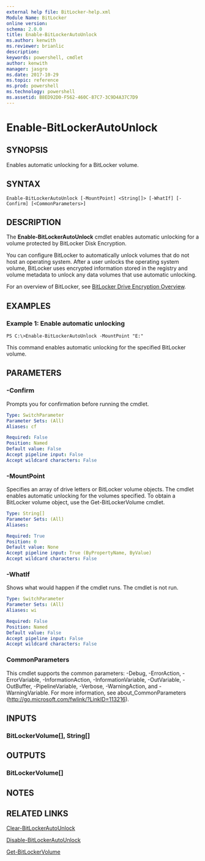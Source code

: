 ```yaml
---
external help file: BitLocker-help.xml
Module Name: BitLocker
online version: 
schema: 2.0.0
title: Enable-BitLockerAutoUnlock
ms.author: kenwith
ms.reviewer: brianlic
description: 
keywords: powershell, cmdlet
author: kenwith
manager: jasgro
ms.date: 2017-10-29
ms.topic: reference
ms.prod: powershell
ms.technology: powershell
ms.assetid: B8ED92D0-F562-460C-87C7-3C9D4A37C7D9
---
```


# Enable-BitLockerAutoUnlock

## SYNOPSIS
Enables automatic unlocking for a BitLocker volume.

## SYNTAX

```
Enable-BitLockerAutoUnlock [-MountPoint] <String[]> [-WhatIf] [-Confirm] [<CommonParameters>]
```

## DESCRIPTION
The **Enable-BitLockerAutoUnlock** cmdlet enables automatic unlocking for a volume protected by BitLocker Disk Encryption.

You can configure BitLocker to automatically unlock volumes that do not host an operating system.
After a user unlocks the operating system volume, BitLocker uses encrypted information stored in the registry and volume metadata to unlock any data volumes that use automatic unlocking.

For an overview of BitLocker, see [BitLocker Drive Encryption Overview](https://docs.microsoft.com/windows/security/information-protection/bitlocker/bitlocker-device-encryption-overview-windows-10).

## EXAMPLES

### Example 1: Enable automatic unlocking
```
PS C:\>Enable-BitLockerAutoUnlock -MountPoint "E:"
```

This command enables automatic unlocking for the specified BitLocker volume.

## PARAMETERS

### -Confirm
Prompts you for confirmation before running the cmdlet.

```yaml
Type: SwitchParameter
Parameter Sets: (All)
Aliases: cf

Required: False
Position: Named
Default value: False
Accept pipeline input: False
Accept wildcard characters: False
```

### -MountPoint
Specifies an array of drive letters or BitLocker volume objects.
The cmdlet enables automatic unlocking for the volumes specified.
To obtain a BitLocker volume object, use the Get-BitLockerVolume cmdlet.

```yaml
Type: String[]
Parameter Sets: (All)
Aliases: 

Required: True
Position: 0
Default value: None
Accept pipeline input: True (ByPropertyName, ByValue)
Accept wildcard characters: False
```

### -WhatIf
Shows what would happen if the cmdlet runs.
The cmdlet is not run.

```yaml
Type: SwitchParameter
Parameter Sets: (All)
Aliases: wi

Required: False
Position: Named
Default value: False
Accept pipeline input: False
Accept wildcard characters: False
```

### CommonParameters
This cmdlet supports the common parameters: -Debug, -ErrorAction, -ErrorVariable, -InformationAction, -InformationVariable, -OutVariable, -OutBuffer, -PipelineVariable, -Verbose, -WarningAction, and -WarningVariable. For more information, see about_CommonParameters (http://go.microsoft.com/fwlink/?LinkID=113216).

## INPUTS

### BitLockerVolume[], String[]

## OUTPUTS

### BitLockerVolume[]

## NOTES

## RELATED LINKS

[Clear-BitLockerAutoUnlock](./Clear-BitLockerAutoUnlock.md)

[Disable-BitLockerAutoUnlock](./Disable-BitLockerAutoUnlock.md)

[Get-BitLockerVolume](./Get-BitLockerVolume.md)
